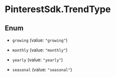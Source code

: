 # PinterestSdk.TrendType

## Enum


* `growing` (value: `"growing"`)

* `monthly` (value: `"monthly"`)

* `yearly` (value: `"yearly"`)

* `seasonal` (value: `"seasonal"`)


